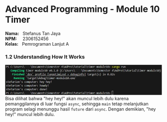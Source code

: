 # Advanced Programming - Module 10 Timer
**Nama:**   &nbsp; Stefanus Tan Jaya<br>
**NPM:**    &nbsp;&ensp; 2306152456<br>
**Kelas:**  &nbsp; Pemrograman Lanjut A<br>

### 1.2 Understanding How It Works
![Screenshot](bukti1.png)
Bisa dilihat bahwa "hey hey!" akan muncul lebih dulu karena pemanggilannya di luar fungsi `async`, sehingga `main` tetap melanjutkan program selagi menunggu hasil `future` dari `async`. Dengan demikian, "hey hey!" muncul lebih dulu. 
